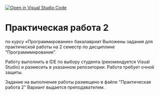 [![Open in Visual Studio Code](https://classroom.github.com/assets/open-in-vscode-2e0aaae1b6195c2367325f4f02e2d04e9abb55f0b24a779b69b11b9e10269abc.svg)](https://classroom.github.com/online_ide?assignment_repo_id=17737060&assignment_repo_type=AssignmentRepo)
# Практическая работа 2
по курсу «Программирование» бакалавриат 
Выложены задания для практической работы на 2 семестр по дисциплине "Программмирование".

Работу выполнить в IDE по выбору студента (рекомендуется Visual Studio)
и размесить в указанном репозитории.
Работа требует очной защиты.

Задание на выполнение работы размещено в файле "Практическая работа 2"
Вариант выдается преподавателем.

